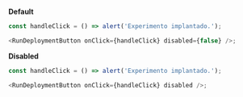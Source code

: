 **Default**

```js
const handleClick = () => alert('Experimento implantado.');

<RunDeploymentButton onClick={handleClick} disabled={false} />;
```

**Disabled**

```js
const handleClick = () => alert('Experimento implantado.');

<RunDeploymentButton onClick={handleClick} disabled />;
```
